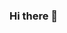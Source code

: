 ### Hi there 👋

<!--
**Truejess/Truejess** is a ✨ _special_ ✨ repository because its `README.md` (this file) appears on your GitHub profile.

Here are some ideas to get you started:

- 🔭 I’m currently working on Unstoppable inc.
- 🌱 I’m currently learning MOVE language and Yoga
- 👯 I’m looking to collaborate on Move DEFI project
- 🤔 I’m looking for help with Move DEFI project
- 💬 Ask me about sport
- 📫 How to reach me: ...
- 😄 Pronouns: ...
- ⚡ Fun fact: ...
-->
